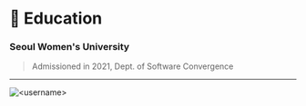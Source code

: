 # :school: Education
### Seoul Women's University 
> Admissioned in 2021, Dept. of Software Convergence
-----------
<p><img align="center" src="https://github-readme-stats.vercel.app/api/top-langs?username=<Skyminn>&show_icons=true&locale=en&layout=compact" alt="<username>" /></p>
